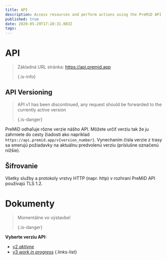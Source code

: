 ```yaml
---
title: API
description: Access resources and perform actions using the PreMiD API
published: true
date: 2020-05-29T17:28:31.083Z
tags:
---
```


# API

> Základná URL stránka: https://api.premid.app 
> 
> {.is-info}

## API Versioning
> API v1 has been discontinued, any request should be forwarded to the currently active version 
> 
> {.is-danger}

PreMiD odhaľuje rôzne verzie nášho API. Môžete určiť verziu tak že ju zahrniete do cesty žiadosti ako napríklad `https://api.premid.app/v{version_number}`. Vynechaním čísla verzie z trasy sa smerujú požiadavky na aktuálnu predvolenú verziu (príslušne označenú nižšie).

## Šifrovanie

Všetky služby a protokoly vrstvy HTTP (napr. http) v rozhraní PreMiD API používajú TLS 1.2.

# Dokumenty
> Momentálne vo výstavbe! 
> 
> {.is-danger}

**Vyberte verziu API:**
- [v2 *aktívne*](/dev/api/v2)
- [v3 *work in progress*](/dev/api/v3)
{.links-list}